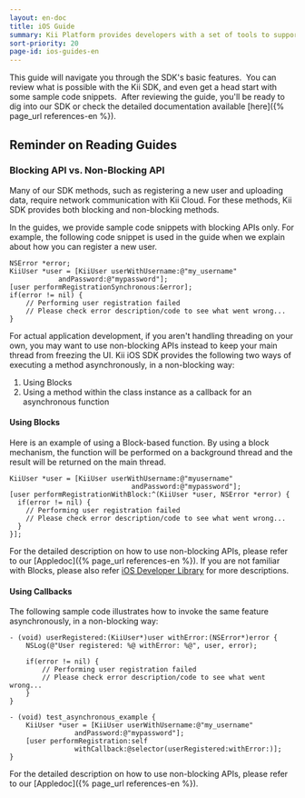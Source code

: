 ```yaml
---
layout: en-doc
title: iOS Guide
summary: Kii Platform provides developers with a set of tools to support iOS application development. &nbsp;Our iOS SDK gives you the opportunity to develop applications without ever needing your own servers.
sort-priority: 20
page-id: ios-guides-en
---
```

This guide will navigate you through the SDK's basic features. &nbsp;You can
review what is possible with the Kii SDK, and even get a head start with some
sample code snippets. &nbsp;After reviewing the guide, you'll be ready to dig
into our SDK or check the detailed documentation available
[here]({% page_url references-en %}).

## Reminder on Reading Guides

### Blocking API vs. Non-Blocking API

Many of our SDK methods, such as registering a new user and uploading data,
require network communication with Kii Cloud.  For these methods, Kii SDK
provides both blocking and non-blocking methods.

In the guides, we provide sample code snippets with blocking APIs only.  For
example, the following code snippet is used in the guide when we explain about
how you can register a new user.

```objc
NSError *error;
KiiUser *user = [KiiUser userWithUsername:@"my_username"
            andPassword:@"mypassword"];
[user performRegistrationSynchronous:&error];
if(error != nil) {
    // Performing user registration failed
    // Please check error description/code to see what went wrong...
}
```

For actual application development, if you aren't handling threading on your
own, you may want to use non-blocking APIs instead to keep your main thread
from freezing the UI.  Kii iOS SDK provides the following two ways of executing
a method asynchronously, in a non-blocking way:

1. Using Blocks
2. Using a method within the class instance as a callback for an asynchronous
   function


#### Using Blocks

Here is an example of using a Block-based function.  By using a block
mechanism, the function will be performed on a background thread and the result
will be returned on the main thread.

```objc
KiiUser *user = [KiiUser userWithUsername:@"myusername" 
                              andPassword:@"mypassword"];
[user performRegistrationWithBlock:^(KiiUser *user, NSError *error) {
  if(error != nil) { 
    // Performing user registration failed 
    // Please check error description/code to see what went wrong... 
  }
}];
```

For the detailed description on how to use non-blocking APIs, please refer to
our [Appledoc]({% page_url references-en %}).  If you are not
familiar with Blocks, please also refer
[iOS Developer Library](http://developer.apple.com/library/ios/#featuredarticles/Short_Practical_Guide_Blocks/index.html)
for more descriptions.

#### Using Callbacks

The following sample code illustrates how to invoke the same feature
asynchronously, in a non-blocking way:

```objc
- (void) userRegistered:(KiiUser*)user withError:(NSError*)error {
    NSLog(@"User registered: %@ withError: %@", user, error);

    if(error != nil) {
        // Performing user registration failed
        // Please check error description/code to see what went wrong...
    }
}

- (void) test_asynchronous_example {
    KiiUser *user = [KiiUser userWithUsername:@"my_username"
                andPassword:@"mypassword"];
    [user performRegistration:self
                withCallback:@selector(userRegistered:withError:)];
}
```

For the detailed description on how to use non-blocking APIs, please refer to
our [Appledoc]({% page_url references-en %}).
